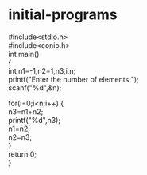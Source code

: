 # initial-programs
#include<stdio.h>  
#include<conio.h>  
int main()    
{    
 int n1=-1,n2=1,n3,i,n;    
 printf("Enter the number of elements:");    
 scanf("%d",&n);    

 for(i=0;i<n;i++)
   {    
     n3=n1+n2;    
     printf("%d",n3);    
     n1=n2;    
     n2=n3;    
    }  
  return 0;  
 }    
